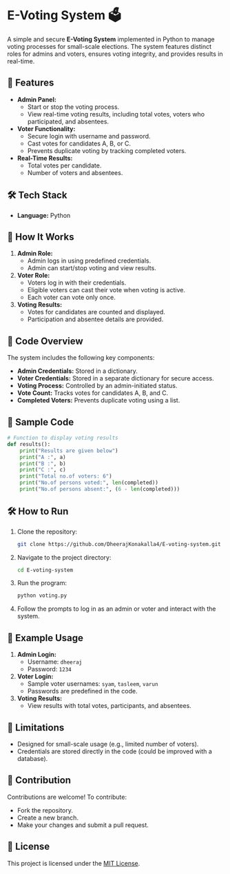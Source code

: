 # E-Voting System 🗳️

A simple and secure **E-Voting System** implemented in Python to manage voting processes for small-scale elections. The system features distinct roles for admins and voters, ensures voting integrity, and provides results in real-time.

## 🌟 Features
- **Admin Panel:**
  - Start or stop the voting process.
  - View real-time voting results, including total votes, voters who participated, and absentees.
- **Voter Functionality:**
  - Secure login with username and password.
  - Cast votes for candidates A, B, or C.
  - Prevents duplicate voting by tracking completed voters.
- **Real-Time Results:**
  - Total votes per candidate.
  - Number of voters and absentees.

## 🛠️ Tech Stack
- **Language:** Python

## 🚀 How It Works
1. **Admin Role:**
   - Admin logs in using predefined credentials.
   - Admin can start/stop voting and view results.
2. **Voter Role:**
   - Voters log in with their credentials.
   - Eligible voters can cast their vote when voting is active.
   - Each voter can vote only once.
3. **Voting Results:**
   - Votes for candidates are counted and displayed.
   - Participation and absentee details are provided.

## 🧩 Code Overview
The system includes the following key components:
- **Admin Credentials:** Stored in a dictionary.
- **Voter Credentials:** Stored in a separate dictionary for secure access.
- **Voting Process:** Controlled by an admin-initiated status.
- **Vote Count:** Tracks votes for candidates A, B, and C.
- **Completed Voters:** Prevents duplicate voting using a list.

## 📝 Sample Code
```python
# Function to display voting results
def results():
    print("Results are given below")
    print("A :", a)
    print("B :", b)
    print("C :", c)
    print("Total no.of voters: 6")
    print("No.of persons voted:", len(completed))
    print("No.of persons absent:", (6 - len(completed)))
```

## 🛠️ How to Run
1. Clone the repository:
   ```bash
   git clone https://github.com/DheerajKonakalla4/E-voting-system.git
   ```
2. Navigate to the project directory:
   ```bash
   cd E-voting-system
   ```
3. Run the program:
   ```bash
   python voting.py
   ```
4. Follow the prompts to log in as an admin or voter and interact with the system.

## 📸 Example Usage
1. **Admin Login:**
   - Username: `dheeraj`
   - Password: `1234`
2. **Voter Login:**
   - Sample voter usernames: `syam`, `tasleem`, `varun`
   - Passwords are predefined in the code.
3. **Voting Results:**
   - View results with total votes, participants, and absentees.

## 🚧 Limitations
- Designed for small-scale usage (e.g., limited number of voters).
- Credentials are stored directly in the code (could be improved with a database).

## 🤝 Contribution
Contributions are welcome! To contribute:
- Fork the repository.
- Create a new branch.
- Make your changes and submit a pull request.

## 📜 License
This project is licensed under the [MIT License](LICENSE).
